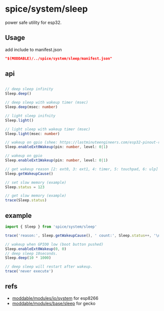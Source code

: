 spice/system/sleep
================

power safe utility for esp32.

Usage
----------------
add include to manifest.json

```json
"$(MODDABLE)/../spice/system/sleep/manifest.json"
```

api
----------------

```typescript

// deep sleep infinity
Sleep.deep()

// deep sleep with wakeup timer (msec)
Sleep.deep(msec: number)

// light sleep inifnity
Sleep.light()

// light sleep with wakeup timer (msec)
Sleep.light(msec: number)

// wakeup on gpio (shee: https://lastminuteengineers.com/esp32-pinout-reference/#esp32-rtc-gpio-pins)
Sleep.enableExt0Wakeup(pin: number, level: 0|1)

// wakeup on gpio
Sleep.enableExt1Wakeup(pin: number, level: 0|1)

// get wakeup reason [2: ext0, 3: ext1, 4: timer, 5: touchpad, 6: ulp]
Sleep.getWakeupCause()

// set slow memory (example)
Sleep.status = 123

// get slow memory (example)
trace(Sleep.status)
```


example
-----------------

```javascript
import { Sleep } from 'spice/system/sleep'

trace('reason:', Sleep.getWakeupCause(), ' count:', Sleep.status++, '\n')

// wakeup when GPIO0 low (boot button pushed)
Sleep.enableExt0Wakeup(0, 0)
// deep sleep 10seconds.
Sleep.deep(10 * 1000)

// deep sleep will restart after wakeup.
trace('never execute')
```


refs
------------------
* [moddable/modules/io/system](https://github.com/Moddable-OpenSource/moddable/blob/public/modules/io/system/) for esp8266
* [moddable/modules/base/sleep](https://github.com/Moddable-OpenSource/moddable/tree/public/modules/base/sleep/) for gecko
